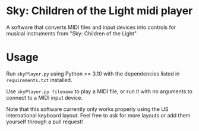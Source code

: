 # Sky: Children of the Light midi player
A software that converts MIDI files and input devices into controls for musical instruments from "Sky: Children of the Light"

# Usage
Run `skyPlayer.py` using Python >= 3.10 with the dependencies listed in `requirements.txt` installed.

Use `skyPlayer.py filename` to play a MIDI file, or run it with no arguments to connect to a MIDI input device.

Note that this software currently only works properly using the US international keyboard layout. Feel free to ask for more layouts or add them yourself through a pull request!

